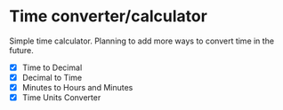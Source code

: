 # Time converter/calculator

Simple time calculator. Planning to add more ways to convert time in the future.

- [x] Time to Decimal
- [x] Decimal to Time
- [x] Minutes to Hours and Minutes
- [x] Time Units Converter
